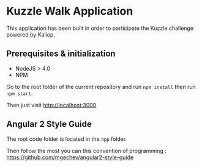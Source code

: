# Kuzzle Walk Application

This application has been built in order to participate the Kuzzle challenge powered by Kaliop.

## Prerequisites & initialization

- NodeJS > 4.0
- NPM

Go to the root folder of the current repository and run `npm install` then run `npm start`.

Then just visit [http://localhost:3000](http://localhost:3000)

## Angular 2 Style Guide

The root code folder is located in the `app` folder.

Then follow the most you can this convention of programming : https://github.com/mgechev/angular2-style-guide

